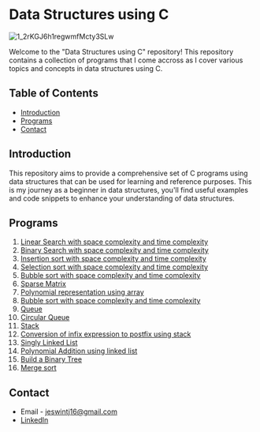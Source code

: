 # Data Structures using C

![1_2rKGJ6h1regwmfMcty3SLw](https://github.com/user-attachments/assets/0273b065-69b3-46dc-8f28-548b8143ec78)

Welcome to the "Data Structures using C" repository! This repository contains a collection of programs that I come accross as I cover various topics and concepts in data structures using C.

## Table of Contents

- [Introduction](#introduction)
- [Programs](#programs)
- [Contact](#contact)

## Introduction
This repository aims to provide a comprehensive set of C programs using data structures that can be used for learning and reference purposes. This is my journey as a beginner in data structures, you'll find useful examples and code snippets to enhance your understanding of data structures.

## Programs

1. [Linear Search with space complexity and time complexity](linearSearch.c)
2. [Binary Search with space complexity and time complexity](binarySearch.c)
3. [Insertion sort with space complexity and time complexity](InsertionSort.c)
4. [Selection sort with space complexity and time complexity](SelectionSort.c)
5. [Bubble sort with space complexity and time complexity](BubbleSort.c)
6. [Sparse Matrix](SparseMatrix.c)
7. [Polynomial representation using array](poly.c)
8. [Bubble sort with space complexity and time complexity](BubbleSort.c)
9. [Queue](queue.c)
10. [Circular Queue](CircularQueue.c)
11. [Stack](Stack.c)
12. [Conversion of infix expression to postfix using stack](InfixToPostfix.c)
13. [Singly Linked List](SinglyLinkedList.c)
14. [Polynomial Addition using linked list](PolynomialAdditionLinkedList.c)
15. [Build a Binary Tree](BinaryTreeArray.c)
16. [Merge sort](MergeSort.c)

## Contact

- Email - jeswintj16@gmail.com
- [LinkedIn](https://www.linkedin.com/in/jeswin-thampichan-joseph-4ba542204/)
